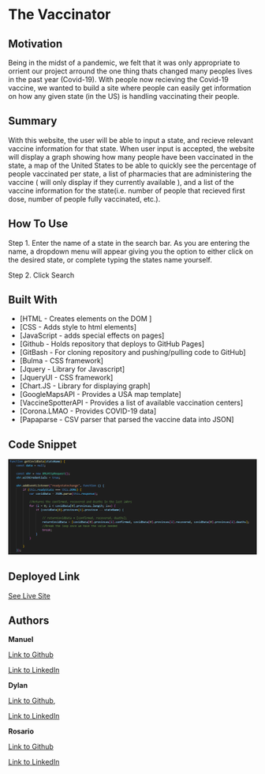# The Vaccinator


## Motivation

Being in the midst of a pandemic, we felt that it was only appropriate to orrient our project arround the one thing thats changed many peoples lives in the past year (Covid-19). With people now recieving the Covid-19 vaccine, we wanted to build a site where people can easily get information on how any given state (in the US) is handling vaccinating their people. 

## Summary

With this website, the user will be able to input a state, and recieve relevant vaccine information for that state. When user input is accepted, the website will display a graph showing how many people have been vaccinated in the state, a map of the United States to be able to quickly see the percentage of people vaccinated per state, a list of pharmacies that are administering the vaccine ( will only display if they currently available ), and a list of the vaccine information for the state(i.e. number of people that recieved first dose, number of people fully vaccinated, etc.).

## How To Use

Step 1. Enter the name of a state in the search bar. As you are entering the name, a dropdown menu will appear giving you the option to either click on the desired state, or complete typing the states name yourself.

Step 2. Click Search

## Built With

* [HTML - Creates elements on the DOM ]
* [CSS - Adds style to html elements]
* [JavaScript - adds special effects on pages]
* [Github - Holds repository that deploys to GitHub Pages]
* [GitBash - For cloning repository and pushing/pulling code to GitHub]
* [Bulma - CSS framework]
* [Jquery - Library for Javascript]
* [JqueryUI - CSS framework]
* [Chart.JS - Library for displaying graph]
* [GoogleMapsAPI - Provides a USA map template]
* [VaccineSpotterAPI - Provides a list of available vaccination centers]
* [Corona.LMAO - Provides COVID-19 data]
* [Papaparse - CSV parser that parsed the vaccine data into JSON]

## Code Snippet  

<img src="snippetForReadme.png">

## Deployed Link

[See Live Site](https://manuelvrsr.github.io/GroupProject/)

## Authors

**Manuel** 

[Link to Github](https://github.com/manuelvrsr)

[Link to LinkedIn](https://www.linkedin.com/in/manuel-villasenor-854186205/)

**Dylan**

[Link to Github](https://github.com/Dylancouzon),

[Link to LinkedIn](https://www.linkedin.com/in/dcouzon/)

**Rosario**

[Link to Github](https://github.com/rtmiranda18)

[Link to LinkedIn](https://www.linkedin.com/in/rosario-miranda-b81170132/)

